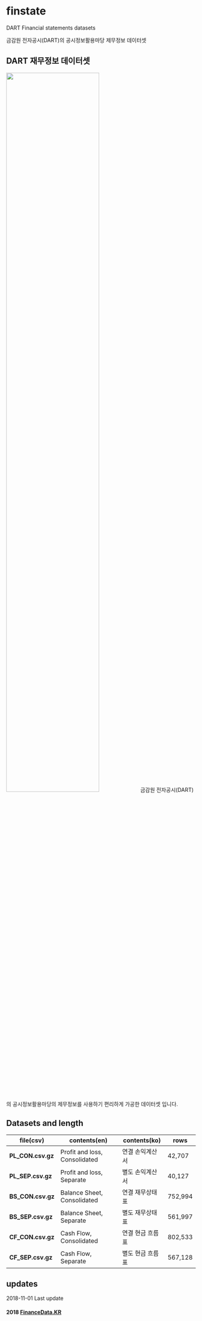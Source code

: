 # finstate
DART Financial statements datasets

금감원 전자공시(DART)의 공시정보활용마당 제무정보 데이터셋

## DART 재무정보 데이터셋
<img width="70%" src="https://i.imgur.com/NnT6y5q.png" >
금감원 전자공시(DART)의 공시정보활용마당의 제무정보를 사용하기 편리하게 가공한 데이터셋 입니다.



## Datasets and length
file(csv) | contents(en) | contents(ko) | rows
--- | --- | --- | ---
**PL_CON.csv.gz** | Profit and loss, Consolidated | 연결 손익계산서 | 42,707
**PL_SEP.csv.gz** | Profit and loss, Separate | 별도 손익계산서 | 40,127 
**BS_CON.csv.gz** | Balance Sheet, Consolidated | 연결 재무상태표 | 752,994 
**BS_SEP.csv.gz** | Balance Sheet, Separate | 별도 재무상태표 | 561,997
**CF_CON.csv.gz** | Cash Flow, Consolidated | 연결 현금 흐름표 | 802,533 
**CF_SEP.csv.gz** | Cash Flow, Separate | 별도 현금 흐름표 | 567,128 

## updates
2018-11-01 Last update

#### 2018 [FinanceData.KR](http://financedata.kr)
